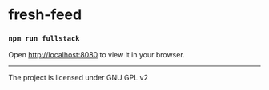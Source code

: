 # fresh-feed

### `npm run fullstack`

Open [http://localhost:8080](http://localhost:8080) to view it in your browser.

------------

The project is licensed under GNU GPL v2 
